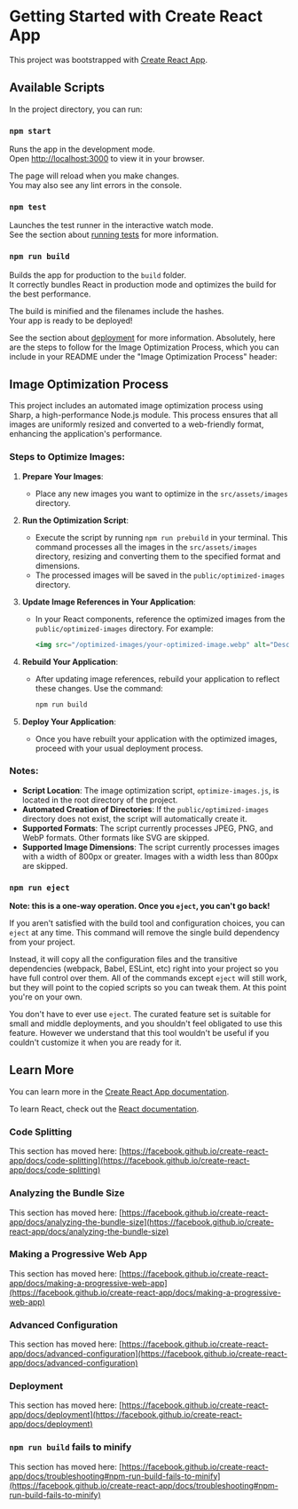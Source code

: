 # Getting Started with Create React App

This project was bootstrapped with [Create React App](https://github.com/facebook/create-react-app).

## Available Scripts

In the project directory, you can run:

### `npm start`

Runs the app in the development mode.\
Open [http://localhost:3000](http://localhost:3000) to view it in your browser.

The page will reload when you make changes.\
You may also see any lint errors in the console.

### `npm test`

Launches the test runner in the interactive watch mode.\
See the section about [running tests](https://facebook.github.io/create-react-app/docs/running-tests) for more information.

### `npm run build`

Builds the app for production to the `build` folder.\
It correctly bundles React in production mode and optimizes the build for the best performance.

The build is minified and the filenames include the hashes.\
Your app is ready to be deployed!

See the section about [deployment](https://facebook.github.io/create-react-app/docs/deployment) for more information.
Absolutely, here are the steps to follow for the Image Optimization Process, which you can include in your README under the "Image Optimization Process" header:

## Image Optimization Process

This project includes an automated image optimization process using Sharp, a high-performance Node.js module. This process ensures that all images are uniformly resized and converted to a web-friendly format, enhancing the application's performance.

### Steps to Optimize Images:

1. **Prepare Your Images**:
   - Place any new images you want to optimize in the `src/assets/images` directory.

2. **Run the Optimization Script**:
   - Execute the script by running `npm run prebuild` in your terminal. This command processes all the images in the `src/assets/images` directory, resizing and converting them to the specified format and dimensions.
   - The processed images will be saved in the `public/optimized-images` directory.

3. **Update Image References in Your Application**:
   - In your React components, reference the optimized images from the `public/optimized-images` directory. For example:
     ```jsx
     <img src="/optimized-images/your-optimized-image.webp" alt="Descriptive Alt Text" />
     ```

4. **Rebuild Your Application**:
   - After updating image references, rebuild your application to reflect these changes. Use the command:
     ```bash
     npm run build
     ```

5. **Deploy Your Application**:
   - Once you have rebuilt your application with the optimized images, proceed with your usual deployment process.

### Notes:

- **Script Location**: The image optimization script, `optimize-images.js`, is located in the root directory of the project.
- **Automated Creation of Directories**: If the `public/optimized-images` directory does not exist, the script will automatically create it.
- **Supported Formats**: The script currently processes JPEG, PNG, and WebP formats. Other formats like SVG are skipped.
- **Supported Image Dimensions**: The script currently processes images with a width of 800px or greater. Images with a width less than 800px are skipped.

### `npm run eject`

**Note: this is a one-way operation. Once you `eject`, you can't go back!**

If you aren't satisfied with the build tool and configuration choices, you can `eject` at any time. This command will remove the single build dependency from your project.

Instead, it will copy all the configuration files and the transitive dependencies (webpack, Babel, ESLint, etc) right into your project so you have full control over them. All of the commands except `eject` will still work, but they will point to the copied scripts so you can tweak them. At this point you're on your own.

You don't have to ever use `eject`. The curated feature set is suitable for small and middle deployments, and you shouldn't feel obligated to use this feature. However we understand that this tool wouldn't be useful if you couldn't customize it when you are ready for it.

## Learn More

You can learn more in the [Create React App documentation](https://facebook.github.io/create-react-app/docs/getting-started).

To learn React, check out the [React documentation](https://reactjs.org/).

### Code Splitting

This section has moved here: [https://facebook.github.io/create-react-app/docs/code-splitting](https://facebook.github.io/create-react-app/docs/code-splitting)

### Analyzing the Bundle Size

This section has moved here: [https://facebook.github.io/create-react-app/docs/analyzing-the-bundle-size](https://facebook.github.io/create-react-app/docs/analyzing-the-bundle-size)

### Making a Progressive Web App

This section has moved here: [https://facebook.github.io/create-react-app/docs/making-a-progressive-web-app](https://facebook.github.io/create-react-app/docs/making-a-progressive-web-app)

### Advanced Configuration

This section has moved here: [https://facebook.github.io/create-react-app/docs/advanced-configuration](https://facebook.github.io/create-react-app/docs/advanced-configuration)

### Deployment

This section has moved here: [https://facebook.github.io/create-react-app/docs/deployment](https://facebook.github.io/create-react-app/docs/deployment)

### `npm run build` fails to minify

This section has moved here: [https://facebook.github.io/create-react-app/docs/troubleshooting#npm-run-build-fails-to-minify](https://facebook.github.io/create-react-app/docs/troubleshooting#npm-run-build-fails-to-minify)
